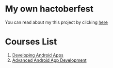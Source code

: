 # My own hactoberfest 
You can read about my this project by clicking [here](https://goo.gl/cLHwPL)

# Courses List
1. [Developing Android Apps](https://goo.gl/4arfb5)
2. [Advanced Android App Development](https://goo.gl/yuWPMx)


